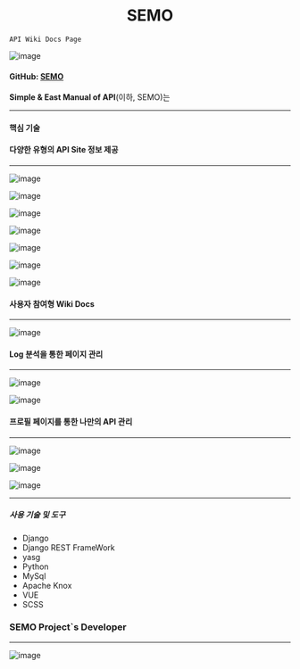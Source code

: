 

<h1 align="center">SEMO</h1><p align="center">

```
API Wiki Docs Page
```

![image](https://user-images.githubusercontent.com/45934087/68111330-38ecc700-ff32-11e9-817e-57b39a66a24a.png)

#### GitHub: [SEMO](<https://github.com/rngus3050/SEMO-API>)

 **Simple & East Manual of API**(이하, SEMO)는 

------

#### 핵심 기술

#### 다양한 유형의 API Site 정보 제공

------

![image](https://user-images.githubusercontent.com/45934087/68111269-13f85400-ff32-11e9-832b-4af68a2dd19a.png)



![image](https://user-images.githubusercontent.com/45934087/68112833-a51cfa00-ff35-11e9-9caa-d8a26bab4e79.png)

![image](https://user-images.githubusercontent.com/45934087/68112851-b108bc00-ff35-11e9-9960-3f7e0312f1d8.png)

![image](https://user-images.githubusercontent.com/45934087/68112807-90d8fd00-ff35-11e9-976d-b96dcc4224a6.png)



![image](https://user-images.githubusercontent.com/45934087/68112873-bebe4180-ff35-11e9-8d66-aefc81b6b5a9.png)

![image](https://user-images.githubusercontent.com/45934087/68112889-ca116d00-ff35-11e9-9ea2-ad4761b5dbc4.png)

![image](https://user-images.githubusercontent.com/45934087/68112909-dac1e300-ff35-11e9-865f-55ccfac9a8a5.png)



#### 사용자 참여형 Wiki Docs

------

![image](https://user-images.githubusercontent.com/45934087/68113729-c67ee580-ff37-11e9-8d77-31bdbeacaf50.png)



#### Log 분석을 통한 페이지 관리

------

![image](https://user-images.githubusercontent.com/45934087/68115244-46f31580-ff3b-11e9-9edc-dc6eba354639.png)



![image](https://user-images.githubusercontent.com/45934087/68115262-570af500-ff3b-11e9-920e-a91d58a77138.png)

#### 프로필 페이지를 통한 나만의 API 관리

------

![image](https://user-images.githubusercontent.com/45934087/68113575-79027880-ff37-11e9-8cf4-e302e91f5545.png)

![image](https://user-images.githubusercontent.com/45934087/68115301-743fc380-ff3b-11e9-994d-a710fde3d3ba.png)

![image](https://user-images.githubusercontent.com/45934087/68113514-4e182480-ff37-11e9-8a84-2d7bf6f91a40.png)

------

##### 사용 기술 및 도구

- Django
- Django REST FrameWork
- yasg
- Python
- MySql
- Apache Knox
- VUE
- SCSS



### SEMO Project`s Developer

------

![image](https://user-images.githubusercontent.com/45934087/67922599-8bef1300-fbee-11e9-8fd9-c1712f3f2069.png) 	